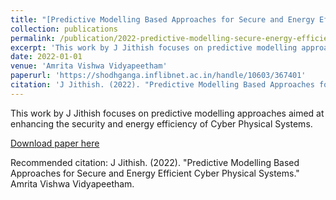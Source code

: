 ```yaml
---
title: "[Predictive Modelling Based Approaches for Secure and Energy Efficient Cyber Physical Systems](https://shodhganga.inflibnet.ac.in/handle/10603/367401)"
collection: publications
permalink: /publication/2022-predictive-modelling-secure-energy-efficient-cps
excerpt: 'This work by J Jithish focuses on predictive modelling approaches aimed at enhancing the security and energy efficiency of Cyber Physical Systems.'
date: 2022-01-01
venue: 'Amrita Vishwa Vidyapeetham'
paperurl: 'https://shodhganga.inflibnet.ac.in/handle/10603/367401'
citation: 'J Jithish. (2022). "Predictive Modelling Based Approaches for Secure and Energy Efficient Cyber Physical Systems." Amrita Vishwa Vidyapeetham.'
---
```

This work by J Jithish focuses on predictive modelling approaches aimed at enhancing the security and energy efficiency of Cyber Physical Systems.

[Download paper here](https://shodhganga.inflibnet.ac.in/handle/10603/367401)

Recommended citation: J Jithish. (2022). "Predictive Modelling Based Approaches for Secure and Energy Efficient Cyber Physical Systems." Amrita Vishwa Vidyapeetham.
